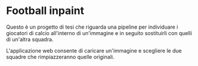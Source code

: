 # Football inpaint

Questo è un progetto di tesi che riguarda una pipeline per individuare i giocatori di calcio all'interno di un'immagine e in seguito sostituirli con quelli di un'altra squadra.

L'applicazione web consente di caricare un'immagine e scegliere le due squadre che rimpiazzeranno quelle originali.